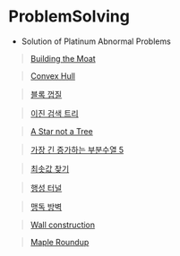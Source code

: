 # ProblemSolving

- Solution of Platinum Abnormal Problems
> [Building the Moat](/Baekjoon/convex_hull/6194.cpp)

> [Convex Hull](/Baekjoon/convex_hull/4181.py)

> [블록 껍질](/Baekjoon//convex_hull/1708.py)

> [이진 검색 트리](/Baekjoon/tree/1539.py)

> [A Star not a Tree](/Baekjoon/gd/4360.cpp)

> [가장 긴 증가하는 부분수열 5](/Baekjoon/binary_search/14003.py)

> [최솟값 찾기](/Baekjoon/dataStructure/11003.py)

> [행성 터널](/Baekjoon/graph/2887.py)

> [맹독 방벽](/Baekjoon/convex_hull/7420.py)

> [Wall construction](/Baekjoon/convex_hull/10903.py)

> [Maple Roundup](/Baekjoon/convex_hull/6962.py)
